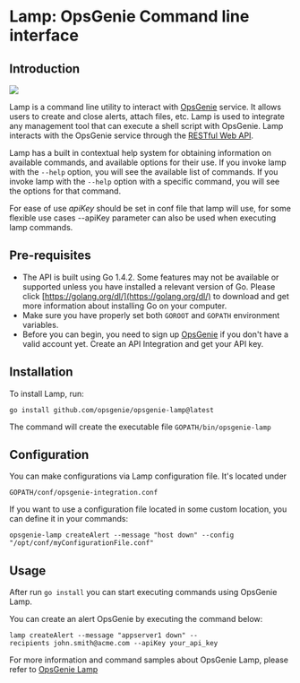 # Lamp: OpsGenie Command line interface

## Introduction
[![](https://godoc.org/github.com/nathany/looper?status.svg)](http://godoc.org/github.com/opsgenie/opsgenie-lamp/command)

Lamp is a command line utility to interact with [OpsGenie](http://www.opsgenie.com) service. It allows users to create and close alerts, attach files, etc. 
Lamp is used to integrate any management tool that can execute a shell script with OpsGenie. Lamp interacts with the OpsGenie service through the 
[RESTful Web API](https://www.opsgenie.com/docs/api-and-client-libraries/web-api).

Lamp has a built in contextual help system for obtaining information on available commands, and available options for their use.  If you invoke lamp with the `--help` option, 
you will see the available list of commands. If you invoke lamp with the `--help` option with a specific command, you will see the options for that command.

For ease of use *apiKey* should be set in conf file that lamp will use, for some flexible use cases --apiKey parameter can also be used when executing lamp commands.

## Pre-requisites
* The API is built using Go 1.4.2. Some features may not be
available or supported unless you have installed a relevant version of Go.
Please click [https://golang.org/dl/](https://golang.org/dl/) to download and
get more information about installing Go on your computer.
* Make sure you have properly set both `GOROOT` and `GOPATH`
environment variables.
* Before you can begin, you need to sign up [OpsGenie](http://www.opsgenie.com) if you
don't have a valid account yet. Create an API Integration and get your API key.

## Installation
To install Lamp, run:

```shell
go install github.com/opsgenie/opsgenie-lamp@latest
```

The command will create the executable file `GOPATH/bin/opsgenie-lamp`

## Configuration
You can make configurations via Lamp configuration file. It's located under

`GOPATH/conf/opsgenie-integration.conf`

If you want to use a configuration file located in some custom location, you can define it in your commands:

`opsgenie-lamp createAlert --message "host down" --config "/opt/conf/myConfigurationFile.conf"`

## Usage
After run `go install` you can start executing commands using OpsGenie Lamp.

You can create an alert OpsGenie by executing the command below:

`lamp createAlert --message "appserver1 down" --recipients john.smith@acme.com --apiKey your_api_key`

For more information and command samples about OpsGenie Lamp, please refer to [OpsGenie Lamp](http://www.opsgenie.com/docs/lamp/lamp-command-line-interface-for-opsgenie)

